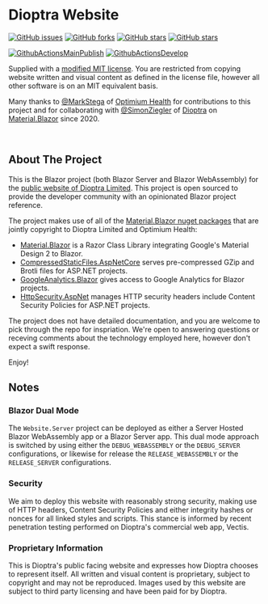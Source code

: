 # Dioptra Website

[![GitHub issues](https://img.shields.io/github/issues/Dioptra/Website.2203?logo=github&style=flat-square)](https://github.com/Dioptra/Website.2203/issues)
[![GitHub forks](https://img.shields.io/github/forks/Dioptra/Website.2203?logo=github&style=flat-square)](https://github.com/Dioptra/Website.2203/network/members)
[![GitHub stars](https://img.shields.io/github/stars/Dioptra/Website.2203?logo=github&style=flat-square)](https://github.com/Dioptra/Website.2203/stargazers)
[![GitHub stars](https://img.shields.io/github/watchers/Dioptra/Website.2203?logo=github&style=flat-square)](https://github.com/Dioptra/Website.2203/watchers)

[![GithubActionsMainPublish](https://img.shields.io/github/workflow/status/Dioptra/Website.2203/GithubActionsRelease?label=actions%20release&logo=github&style=flat-square)](https://github.com/Dioptra/Website.2203/actions?query=workflow%3AGithubActionsRelease)
[![GithubActionsDevelop](https://img.shields.io/github/workflow/status/Dioptra/Website.2203/GithubActionsWIP?label=actions%20wip&logo=github&style=flat-square)](https://github.com/Dioptra/Website.2203/actions?query=workflow%3AGithubActionsWIP)

Supplied with a [modified MIT license](https://github.com/Dioptra/Website.2203/blob/main/LICENSE.md). You are restricted from copying website written and visual content
as defined in the license file, however all other software is on an MIT equivalent basis.

Many thanks to [@MarkStega](https://github.com/MarkStega) of [Optimium Health](https://www.optimiumhealth.com/) for contributions to this project and for collaborating with
[@SimonZiegler](https://github.com/simonziegler) of [Dioptra](https://dioptra.tech) on [Material.Blazor](https://github.com/Material-Blazor) since 2020.

<br />

## About The Project
This is the Blazor project (both Blazor Server and Blazor WebAssembly) for the [public website of Dioptra Limited](https://dioptra.tech). This project is open sourced to
provide the developer community with an opinionated Blazor project reference.

The project makes use of all of the [Material.Blazor nuget packages](https://github.com/Material-Blazor) that are jointly copyright to Dioptra Limited and Optimium Health:

- [Material.Blazor](https://github.com/Material-Blazor/Material.Blazor) is a Razor Class Library integrating Google's Material Design 2 to Blazor.
- [CompressedStaticFiles.AspNetCore](https://github.com/Material-Blazor/CompressedStaticFiles.AspNetCore) serves pre-compressed GZip and Brotli files for ASP.NET projects.
- [GoogleAnalytics.Blazor](https://github.com/Material-Blazor/GoogleAnalytics.Blazor) gives access to Google Analytics for Blazor projects.
- [HttpSecurity.AspNet](https://github.com/Material-Blazor/HttpSecurity.AspNet) manages HTTP security headers include Content Security Policies for ASP.NET projects.

The project does not have detailed documentation, and you are welcome to pick through the repo for inspriation. We're open to answering questions or receving comments about
the technology employed here, however don't expect a swift response.

Enjoy!

## Notes

### Blazor Dual Mode

The `Website.Server` project can be deployed as either a Server Hosted Blazor WebAssembly app or a Blazor Server app. This dual mode approach is switched by using either the 
`DEBUG_WEBASSEMBLY` or the `DEBUG_SERVER` configurations, or likewise for release the `RELEASE_WEBASSEMBLY` or the `RELEASE_SERVER` configurations.

### Security

We aim to deploy this website with reasonably strong security, making use of HTTP headers, Content Security Policies and either integrity hashes or nonces for all linked
styles and scripts. This stance is informed by recent penetration testing performed on Dioptra's commercial web app, Vectis.

### Proprietary Information

This is Dioptra's public facing website and expresses how Dioptra chooses to represent itself. All written and visual content is proprietary, subject to copyright and may
not be reproduced. Images used by this website are subject to third party licensing and have been paid for by Dioptra.